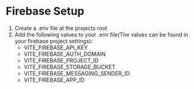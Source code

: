 # Firebase Setup

1. Create a .env file at the projects root
2. Add the following values to your .env file(The values can be found in your firebase project settings):
    - VITE_FIREBASE_API_KEY
    - VITE_FIREBASE_AUTH_DOMAIN
    - VITE_FIREBASE_PROJECT_ID
    - VITE_FIREBASE_STORAGE_BUCKET
    - VITE_FIREBASE_MESSAGING_SENDER_ID
    - VITE_FIREBASE_APP_ID
